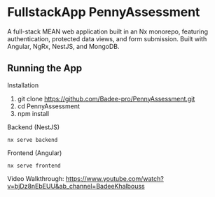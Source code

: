 # FullstackApp PennyAssessment

A full-stack MEAN web application built in an Nx monorepo, featuring authentication, protected data views, and form submission. Built with Angular, NgRx, NestJS, and MongoDB.

## Running the App

Installation

1. git clone https://github.com/Badee-pro/PennyAssessment.git
2. cd PennyAssessment
3. npm install
   
Backend (NestJS)

```
nx serve backend
```

Frontend (Angular)
```
nx serve frontend
```

Video Walkthrough: https://www.youtube.com/watch?v=bjDz8nEbEUU&ab_channel=BadeeKhalbouss
